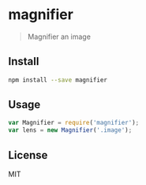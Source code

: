 # magnifier

  > Magnifier an image

## Install

```sh
npm install --save magnifier
```

## Usage

```js
var Magnifier = require('magnifier');
var lens = new Magnifier('.image');
```

## License

  MIT
